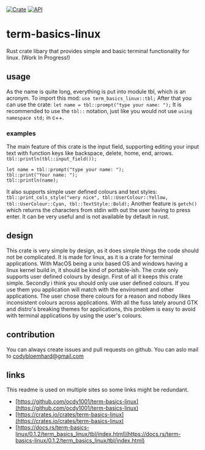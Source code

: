 [![Crate](https://img.shields.io/crates/v/term-basics-linux.svg)](https://crates.io/crates/term-basics-linux)
[![API](https://img.shields.io/crates/v/term-basics-linux.svg?color=blue&label=docs)](https://docs.rs/term-basics-linux/0.1.2/term_basics_linux/tbl/index.html)
# term-basics-linux
Rust crate libary that provides simple and basic terminal functionality for linux. (Work In Progress!)
## usage
As the name is quite long, everything is put into module tbl, which is an acronym.
To import this mod:
```use term_basics_linux::tbl;```
After that you can use the crate:
```let name = tbl::prompt("type your name: ");```
It is recommended to use the ```tbl::``` notation, just like you would not use
```using namespace std;``` in c++.
### examples
The main feature of this crate is the input field, supporting editing your input text with function keys like backspace, delete, home, end, arrows.
```tbl::println(tbl::input_field());```
```
let name = tbl::prompt("type your name: ");
tbl::print("Your name: ");
tbl::println(name);
```
It also supports simple user defined colours and text styles:
```tbl::print_cols_style("very nice", tbl::UserColour::Yellow, tbl::UserColour::Cyan, tbl::TextStyle::Bold);```
Another feature is ```getch()``` which returns the characters from stdin with out the user having to press enter. It can be very useful and is not available by default in rust.
## design
This crate is very simple by design, as it does simple things the code should not be complicated.
It is made for linux, as it is a crate for terminal applications.
With MacOS being a unix based OS and windows having a linux kernel build in, it should be kind of portable-ish.
The crate only supports user defined colours by design.
First of all it keeps this crate simple.
Secondly i think you should only use user defined colours.
If you use them you application will match with the enviroment and other applications.
The user chose there colours for a reason and nobody likes inconsistent colours across applications.
With all the fuss lately around GTK and distro's breaking themes for applications,
this problem is easy to avoid with terminal applications by using the user's colours.
## contribution
You can always create issues and pull requests on github.
You can aslo mail to codybloemhard@gmail.com
## links
This readme is used on multiple sites so some links might be redundant.
* [https://github.com/ocdy1001/term-basics-linux](https://github.com/ocdy1001/term-basics-linux)
* [https://crates.io/crates/term-basics-linux](https://crates.io/crates/term-basics-linux)
* [https://docs.rs/term-basics-linux/0.1.2/term_basics_linux/tbl/index.html](https://docs.rs/term-basics-linux/0.1.2/term_basics_linux/tbl/index.html)